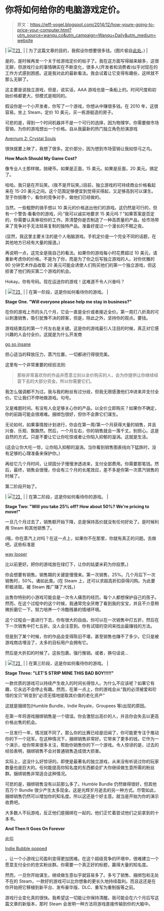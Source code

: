 # 你将如何给你的电脑游戏定价。

> 原文：<https://jeff-vogel.blogspot.com/2014/12/how-youre-going-to-price-your-computer.html?utm_source=wanqu.co&utm_campaign=Wanqu+Daily&utm_medium=website>

| [![](img/64f40fe078cbf50bbf9c65ceb6229c57.png)T2】](//2.bp.blogspot.com/-IHc-OMdEZQ4/VIDczsg900I/AAAAAAAAAjQ/vUPfyWTnrh4/s1600/rUHQNTzhXL4.jpg) |
| 为了这篇文章的目的，我假设你想要很多钱。(图片偷自[此处](http://cradet.deviantart.com/art/Princess-Celestia-1-bit-bill-287856402)。) |

是的，是时候再发一个关于给游戏定价的帖子了。我在这方面写得越来越多，这很无聊，但游戏行业的事情确实在不断变化，很多人(开发者和消费者)似乎对现在的工作方式感到困惑。这是我对此的最新看法。我会试着让它变得有趣些，这样就不那么无聊了。

这主要是说独立游戏，但是，说实话，AAA 游戏也是一条船上的。时间尺度和初始价格都更大，但模式是相同的。

假设你是一个小开发者，你写了一个游戏，你想从中赚很多钱。在 2010 年，这很容易。坐上 Steam，定价 10 美元，买一栋游艇造的房子。

可悲的是，得到一个时间机器并不是一个可行的选择，因为物理学。你需要做市场营销，为你的游戏想出一个价格。自从我最新的热门独立角色扮演游戏

[Avernum 2: Crystal Souls](http://www.avernum.com/avernum2/index.html)

很快就要上映了，我想了很多。定价部分，因为想到市场营销让我如惊弓之鸟。

**How Much Should My Game Cost?**

像专业人士那样做。抛硬币。如果是正面，15 美元。如果是反面，20 美元。搞定了。

哈哈。我只是在开玩笑。(我不是开玩笑。)目前，独立游戏的可持续商业价格看起来在 15-20 美元之间。这个范围足够便宜到觉得买得起，又足够高到可以谋生。至于你挑哪个，看你的竞争对手，做他们已经做的。

当然，一些粗野的骑手想以 10 美元的价格送出他们的游戏。这仍然是可行的，但有一个警告:看看你的游戏，问:“我可以诚实地要求 15 美元吗？”如果答案是否定的，你需要认真审视你的工作。弄清楚你是否制造了一种高质量的产品，给市场带来了竞争对手无法轻易复制的独特产品。准备好度过一个漫长的不眠之夜。

(显然，我这里主要关注的是个人电脑游戏。手机定价是一个完全不同的话题，在其他地方已经有大量的报道。)

再说明一点，这完全是我自己的看法。如果你的游戏每小时花费超过 10 美元，请重新考虑你的价格。不是为了你，而是为了你之后写独立游戏的人。对你优雅的 90 分钟艺术作品收取 20 美元可能会诱使人们购买他们的第一个独立游戏，但这损害了他们购买第二个游戏的机会。

Hokay。你有号码。现在运送你的游戏！这难道不令人兴奋吗？

| [![](img/0db0093f3ea0bd05cb913f46a0e1c104.png)T2】](//3.bp.blogspot.com/-NWBK0_PbU-0/VIDdb3mmgII/AAAAAAAAAjY/DWrLgL469FQ/s1600/imgres.jpg) |
| 在第一阶段，这是你如何看待你的游戏。 |

**Stage One. "Will everyone please help me stay in business?"**

在你的游戏上市的头几个月，它会一直是全价或者接近全价。第一周打八折真的可以刺激销售，吸引犹豫不决的顾客，但是，除此之外，坚持你的观点。要钱。

游戏结束后的第一个月左右是关键。这是你的游戏最引人注目的时候，真正对它感兴趣的人会付全价。这就是为什么开发商

[go so insane](http://kotaku.com/indie-dev-threatens-gabe-newell-has-game-removed-from-1648678869)

担心适当的释放压力，蒸汽位置，一切都进行得很完美。

这里有一个非常重要的经验法则:

> 那些非常喜欢你的作品并愿意立刻以全价购买的人，会为你提供让你继续经营下去的大部分资金。所以你需要它们。

我怎么强调都不为过。我与我的粉丝有过分歧，但我无限感激他们冲进来并支付全价。它让我们不停地做游戏。句号。

又是难题时间。有没有人会足够关心你的产品，以全价立即购买？如果你不确定，你的前路可能会很艰难。捆绑包很好，但你不会靠它们谋生。

无论如何，如果事情按计划进行，你会在第一周/第一个月获得大量的销售，并且兴奋、乐观、飘飘然。然后，一个月左右，你的销售就会一落千丈。别担心。这是自然的方式。只是不要让它让你吃惊或者让你陷入抑郁的漩涡。这就是生活。

(这会让你大吃一惊，让你陷入抑郁的漩涡。当你看到销售图表线向下猛跌时，没有足够的心理准备来保护你。)

再给它几个月时间，让顽固分子慢慢渗透进来，支付全部费用。你需要那笔钱。然后，最终，销售会很慢，你会有三个月的长尾效应，差不多是你第一次蒸汽销售的时候了。

第二阶段开始了。

| [![](img/e89d96b21f4914cbaf3732d1bdb7d298.png)T2】](//3.bp.blogspot.com/-VbN-vb2QtZg/VIDdxPlQ8sI/AAAAAAAAAjg/zt9KATwG6D0/s1600/DSC_1046.jpg) |
| 在第二阶段，这是你如何看待你的游戏。 |

**Stage Two: "Will you take 25% off? How about 50%? We're pricing to move!"**

一旦几个月过去了，销售额开始下降，总是保持高价就没有任何好处了。是时候利用 Steam 和其他销售了。

(哦，你在蒸汽上对吗？在这一点上，如果你不在那里，你就有真正的问题。去做吧。这些标准是

[way looser](http://store.steampowered.com/app/321060/)

比以前更好。把你的游戏放在绿灯下，让你的姑婆米莉为你投票。)

你会想要有销售。销售期的关键是慢慢来。第一次销售，25%。几个月后下一次销售时，50%。诸如此类。(在 Steam 上，还可以求超高折扣获得闪购。为此要积极进取。被 Steam 推广赚了大钱。)

出售你特别的小游戏可能会是一次令人痛苦的经历。每个人都想保护自己的孩子。然而，在这个过程中的这个时候，我通常完全厌倦了看到我的宝宝，并且不介意稍微折磨它一下。努力培养一个冷酷残暴的情绪环境。

这个过程会一直进行下去，你有很大的自由。你可以在一次销售中打五折，然后在下一次销售中打七五折。没人会注意到。你有试错的空间来找出最赚钱的方法。

但是到了某个时候，你的作品会变得陈旧不堪，甚至销售也赚不了多少。它只是被游戏商店埋没了，太多的目标用户会拥有它。

然后是大折扣的时候了。这些包裹。强行推销。或者，换句话说...

| [![](img/25c5f5320df6aea8515de14af1ba29c4.png)T2】](//3.bp.blogspot.com/-1MbLX3DE3fw/VIDeEd8P89I/AAAAAAAAAjo/Vau-0IQvGNE/s1600/ats36902_Mine.jpg) |
| 在第三阶段，这是你如何看待你的游戏。 |

**Stage Three: "LET'S STRIP MINE THIS BAD BOY!!!!!"**

一款优质的游戏可以持续产生收入的时间长得惊人。为什么不应该呢？如果它有趣，它永远不会停止有趣。然而，在某一点上，你的游戏会从“我的必须被爱和珍惜的宝贝”转变到“必须无情地提取其价值的老化资产”

这就是捆绑包(Humble Bundle，Indie Royale，Groupees 等)出现的原因。

在第一年将游戏捆绑销售是一个错误。你会激怒出高价的人，并且你会失去以更高价格出售的机会。

一旦发行一年，情况就不同了。那么你的比赛已经是旧闻了，你可能更专注于推动你的下一个冠军。在这种情况下，捆绑销售非常好。它带来了更多的钱。它作为一个演示，给你带来很多关注，帮助你销售你的下一个游戏。令人惊讶的是，过去的经验表明，捆绑销售不会对普通销售造成很大损害。

实际上，这没什么好惊讶的。即使是最著名的独立游戏，从来没有听说过你的玩家数量也是巨大的。任何能提高你知名度的东西都会扩大你继续做生意所需的粉丝群。捆绑销售非常适合这种情况。

可悲的是，捆绑销售没有以前那么多了。Humble Bundle 仍然做得很好，但其他百万个 Bundle 很少产生太多现金。这是光辉岁月逝去的另一种方式。尽管如此，捆绑销售仍然可以增加你的知名度。所以这还是个好主意。就当是开始为你的演示收费吧。

大多数人不玩游戏，反正他们是捆绑在一起的。他们正忙着尝试他们之前拿到的十本书。

**And Then It Goes On Forever**

此后

[Indie Bubble popped](http://jeff-vogel.blogspot.com/2014/05/the-indie-bubble-is-popping.html)

，让一个小游戏公司盈利变得更加困难。在这个超级竞争的环境中，很难建立一个愿意支付全价的忠实粉丝群。你需要一个真正好的标题，赢得大量的知名度。

然而，一旦你开始谋生，继续做生意似乎就容易多了。多亏了销售、捆绑包和无处不在的 Steam，一款好的游戏可以比你想象的更长久地持续盈利。而且这还是在你开始把它移植到新平台、发布豪华版、DLC、重写为重制版等之前。

游戏行业变化真的很快。我希望这一切能让你保持清醒。我可能会在六个月后写这篇文章的新版本，那时 Steam 会发明一种方法将游戏直接传输到你的大脑中。